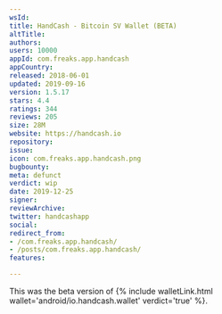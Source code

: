 ```yaml
---
wsId: 
title: HandCash - Bitcoin SV Wallet (BETA)
altTitle: 
authors: 
users: 10000
appId: com.freaks.app.handcash
appCountry: 
released: 2018-06-01
updated: 2019-09-16
version: 1.5.17
stars: 4.4
ratings: 344
reviews: 205
size: 28M
website: https://handcash.io
repository: 
issue: 
icon: com.freaks.app.handcash.png
bugbounty: 
meta: defunct
verdict: wip
date: 2019-12-25
signer: 
reviewArchive: 
twitter: handcashapp
social: 
redirect_from:
- /com.freaks.app.handcash/
- /posts/com.freaks.app.handcash/
features: 

---
```


This was the beta version of {% include walletLink.html wallet='android/io.handcash.wallet' verdict='true' %}.
